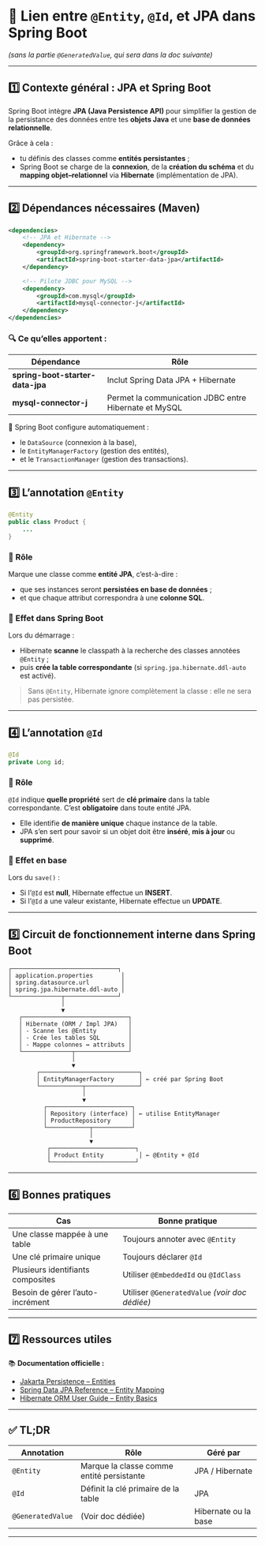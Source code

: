 # 📘 Lien entre `@Entity`, `@Id`, et JPA dans Spring Boot

*(sans la partie `@GeneratedValue`, qui sera dans la doc suivante)*

---

## 1️⃣ Contexte général : JPA et Spring Boot

Spring Boot intègre **JPA (Java Persistence API)** pour simplifier la gestion de la persistance des données entre tes **objets Java** et une **base de données relationnelle**.

Grâce à cela :

* tu définis des classes comme **entités persistantes** ;
* Spring Boot se charge de la **connexion**, de la **création du schéma** et du **mapping objet–relationnel** via **Hibernate** (implémentation de JPA).

---

## 2️⃣ Dépendances nécessaires (Maven)

```xml
<dependencies>
    <!-- JPA et Hibernate -->
    <dependency>
        <groupId>org.springframework.boot</groupId>
        <artifactId>spring-boot-starter-data-jpa</artifactId>
    </dependency>

    <!-- Pilote JDBC pour MySQL -->
    <dependency>
        <groupId>com.mysql</groupId>
        <artifactId>mysql-connector-j</artifactId>
    </dependency>
</dependencies>
```

### 🔍 Ce qu’elles apportent :

| Dépendance                       | Rôle                                                  |
| -------------------------------- | ----------------------------------------------------- |
| **spring-boot-starter-data-jpa** | Inclut Spring Data JPA + Hibernate                    |
| **mysql-connector-j**            | Permet la communication JDBC entre Hibernate et MySQL |

💬 Spring Boot configure automatiquement :

* le `DataSource` (connexion à la base),
* le `EntityManagerFactory` (gestion des entités),
* et le `TransactionManager` (gestion des transactions).

---

## 3️⃣ L’annotation `@Entity`

```java
@Entity
public class Product {
    ...
}
```

### 🔹 Rôle

Marque une classe comme **entité JPA**, c’est-à-dire :

* que ses instances seront **persistées en base de données** ;
* et que chaque attribut correspondra à une **colonne SQL**.

### 🔹 Effet dans Spring Boot

Lors du démarrage :

* Hibernate **scanne** le classpath à la recherche des classes annotées `@Entity` ;
* puis **crée la table correspondante** (si `spring.jpa.hibernate.ddl-auto` est activé).

> Sans `@Entity`, Hibernate ignore complètement la classe : elle ne sera pas persistée.

---

## 4️⃣ L’annotation `@Id`

```java
@Id
private Long id;
```

### 🔹 Rôle

`@Id` indique **quelle propriété** sert de **clé primaire** dans la table correspondante.
C’est **obligatoire** dans toute entité JPA.

* Elle identifie **de manière unique** chaque instance de la table.
* JPA s’en sert pour savoir si un objet doit être **inséré**, **mis à jour** ou **supprimé**.

### 🔹 Effet en base

Lors du `save()` :

* Si l’`@Id` est **null**, Hibernate effectue un **INSERT**.
* Si l’`@Id` a une valeur existante, Hibernate effectue un **UPDATE**.

---

## 5️⃣ Circuit de fonctionnement interne dans Spring Boot

```
┌──────────────────────────────┐
│ application.properties        │
│ spring.datasource.url         │
│ spring.jpa.hibernate.ddl-auto │
└──────────────┬───────────────┘
               │
               ▼
   ┌──────────────────────────────┐
   │ Hibernate (ORM / Impl JPA)   │
   │ - Scanne les @Entity         │
   │ - Crée les tables SQL        │
   │ - Mappe colonnes ↔ attributs │
   └──────────────┬───────────────┘
                  │
                  ▼
        ┌────────────────────────────┐
        │ EntityManagerFactory       │ ← créé par Spring Boot
        └────────────┬───────────────┘
                     │
                     ▼
          ┌────────────────────────┐
          │ Repository (interface) │ ← utilise EntityManager
          │ ProductRepository      │
          └────────────┬───────────┘
                       │
                       ▼
           ┌────────────────────────┐
           │ Product Entity          │ ← @Entity + @Id
           └────────────────────────┘
```

---

## 6️⃣ Bonnes pratiques

| Cas                               | Bonne pratique                                 |
| --------------------------------- | ---------------------------------------------- |
| Une classe mappée à une table     | Toujours annoter avec `@Entity`                |
| Une clé primaire unique           | Toujours déclarer `@Id`                        |
| Plusieurs identifiants composites | Utiliser `@EmbeddedId` ou `@IdClass`           |
| Besoin de gérer l’auto-incrément  | Utiliser `@GeneratedValue` *(voir doc dédiée)* |

---

## 7️⃣ Ressources utiles

📚 **Documentation officielle :**

* [Jakarta Persistence – Entities](https://jakarta.ee/specifications/persistence/3.1/jakarta-persistence-spec-3.1.html#entities)
* [Spring Data JPA Reference – Entity Mapping](https://docs.spring.io/spring-data/jpa/docs/current/reference/html/#jpa.entity-persistence)
* [Hibernate ORM User Guide – Entity Basics](https://docs.jboss.org/hibernate/orm/current/userguide/html_single/Hibernate_User_Guide.html#entity)

---

## ✅ TL;DR

| Annotation        | Rôle                                      | Géré par             |
| ----------------- | ----------------------------------------- | -------------------- |
| `@Entity`         | Marque la classe comme entité persistante | JPA / Hibernate      |
| `@Id`             | Définit la clé primaire de la table       | JPA                  |
| `@GeneratedValue` | (Voir doc dédiée)                         | Hibernate ou la base |

---
